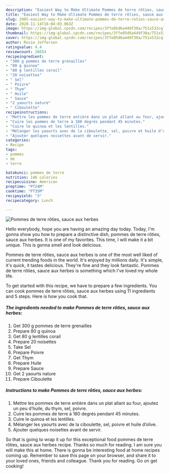 ```yaml
---
description: "Easiest Way to Make Ultimate Pommes de terre rôties, sauce aux herbes"
title: "Easiest Way to Make Ultimate Pommes de terre rôties, sauce aux herbes"
slug: 2905-easiest-way-to-make-ultimate-pommes-de-terre-roties-sauce-aux-herbes
date: 2020-11-14T16:04:03.063Z
image: https://img-global.cpcdn.com/recipes/3ffe05d6a449f30a/751x532cq70/pommes-de-terre-roties-sauce-aux-herbes-photo-principale-de-la-recette.jpg
thumbnail: https://img-global.cpcdn.com/recipes/3ffe05d6a449f30a/751x532cq70/pommes-de-terre-roties-sauce-aux-herbes-photo-principale-de-la-recette.jpg
cover: https://img-global.cpcdn.com/recipes/3ffe05d6a449f30a/751x532cq70/pommes-de-terre-roties-sauce-aux-herbes-photo-principale-de-la-recette.jpg
author: Rosie Jefferson
ratingvalue: 4.4
reviewcount: 28654
recipeingredient:
- "300 g pommes de terre grenailles"
- "80 g quinoa"
- "80 g lentilles corail"
- "20 noisettes"
- " Sel"
- " Poivre"
- " Thym"
- " Huile"
- " Sauce"
- "2 yaourts nature"
- " Ciboulette"
recipeinstructions:
- "Mettre les pommes de terre entière dans un plat allant au four, ajoutez un peu d’huile, du thym, sel, poivre."
- "Cuire les pommes de terre à 180 degrés pendant 45 minutes."
- "Cuire le quinoa et les lentilles."
- "Mélanger les yaourts avec de la ciboulette, sel, poivre et huile d’olive."
- "Ajouter quelques noisettes avant de servir."
categories:
- Recipe
tags:
- pommes
- de
- terre

katakunci: pommes de terre 
nutrition: 146 calories
recipecuisine: American
preptime: "PT24M"
cooktime: "PT35M"
recipeyield: "3"
recipecategory: Lunch

---
```



![Pommes de terre rôties, sauce aux herbes](https://img-global.cpcdn.com/recipes/3ffe05d6a449f30a/751x532cq70/pommes-de-terre-roties-sauce-aux-herbes-photo-principale-de-la-recette.jpg)

Hello everybody, hope you are having an amazing day today. Today, I'm gonna show you how to prepare a distinctive dish, pommes de terre rôties, sauce aux herbes. It is one of my favorites. This time, I will make it a bit unique. This is gonna smell and look delicious.

Pommes de terre rôties, sauce aux herbes is one of the most well liked of current trending foods in the world. It's enjoyed by millions daily. It's simple, it's quick, it tastes delicious. They're fine and they look fantastic. Pommes de terre rôties, sauce aux herbes is something which I've loved my whole life.




To get started with this recipe, we have to prepare a few ingredients. You can cook pommes de terre rôties, sauce aux herbes using 11 ingredients and 5 steps. Here is how you cook that.

<!--inarticleads1-->

##### The ingredients needed to make Pommes de terre rôties, sauce aux herbes:

1. Get 300 g pommes de terre grenailles
1. Prepare 80 g quinoa
1. Get 80 g lentilles corail
1. Prepare 20 noisettes
1. Take  Sel
1. Prepare  Poivre
1. Get  Thym
1. Prepare  Huile
1. Prepare  Sauce
1. Get 2 yaourts nature
1. Prepare  Ciboulette




<!--inarticleads2-->

##### Instructions to make Pommes de terre rôties, sauce aux herbes:

1. Mettre les pommes de terre entière dans un plat allant au four, ajoutez un peu d’huile, du thym, sel, poivre.
1. Cuire les pommes de terre à 180 degrés pendant 45 minutes.
1. Cuire le quinoa et les lentilles.
1. Mélanger les yaourts avec de la ciboulette, sel, poivre et huile d’olive.
1. Ajouter quelques noisettes avant de servir.




So that is going to wrap it up for this exceptional food pommes de terre rôties, sauce aux herbes recipe. Thanks so much for reading. I am sure you will make this at home. There is gonna be interesting food at home recipes coming up. Remember to save this page on your browser, and share it to your loved ones, friends and colleague. Thank you for reading. Go on get cooking!
